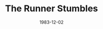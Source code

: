 ---
title: The Runner Stumbles
date: 1983-12-02
closing_date: 1983-12-17
layout: productions
featured_image: 
image_caption:
image_credit:
playbill: 
category: 
Theatre: Theatre Jacksonville
Venue: Little Theatre
cast:
  Amos: Michael Lewis
  Father Rivard: David H. Horne, Jr.
  Erna Prindle: Claudia Lewis
  Toby Felker: Shawn Black
  Sister Rita: Ginny Chapa
  Mrs. Shandig: Cecilia Reed
  Prosecutor: Jim Ruffett
  Monsignor Nicholson: Ron Christiansen
  Louise: Jennifer Reidgreen
crew:
  Director: Ray Jensen
  Set & Lighting Design: Andrew Way
  Costume Designer: Valerie Hall
  Sound Design: Tom Young
  Technical Director: Andrew Way
  Stage Manager: Shawn O'Donnell
  Lighting Technician: 
   - Mary Sasser
   - Norm Dulaney
  Sound Technician: Tom Young
  Properties Chair: Elizabeth Turner
  Properties:
    - Derek Hansel
    - Mike Lewis
    - Chris Strickland
  Set Construction:
    - Norm Dulaney
    - Mary Sasser
    - Dave Stillson
    - Tom Young
    - Pam Jackson
    - Shawn Black
    - Mike Lewis
    - Mark Thomas
orchestra:
external_links:
---